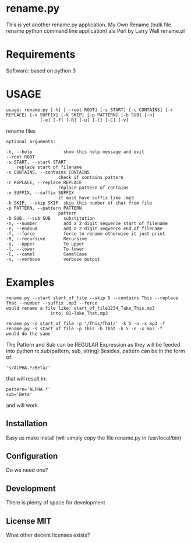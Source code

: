 # rename.py

This is yet another rename.py application.
My Own Rename (bulk file rename python command line application) ala Perl by Larry Wall rename.pl

# Requirements
Software: based on python 3

# USAGE
    usage: rename.py [-h] [--root ROOT] [-s START] [-c CONTAINS] [-r REPLACE] [-x SUFFIX] [-k SKIP] [-p PATTERN] [-b SUB] [-n]
                 [-e] [-f] [-R] [-u] [-l] [-C] [-v]

rename files

    optional arguments:

    -h, --help            show this help message and exit
    --root ROOT
    -s START, --start START
        replace start of filename
    -c CONTAINS, --contains CONTAINS
                        check if contains pattern
    -r REPLACE, --replace REPLACE
                        replace pattern of contains
    -x SUFFIX, --suffix SUFFIX
                        it must have suffix like .mp3
    -k SKIP, --skip SKIP  skip this number of char from file
    -p PATTERN, --pattern PATTERN
                        pattern
    -b SUB, --sub SUB     substitution
    -n, --number          add a 2 digit sequence start of filename
    -e, --endnum          add a 2 digit sequence end of filename
    -f, --force           force to rename otherwise it just print
    -R, --recursive       Recursive
    -u, --upper           To upper
    -l, --lower           To lower
    -C, --camel           CamelCase
    -v, --verbose         verbose output

# Examples

    rename.py --start start_of_file --skip 5 --contains This --replace That --number --suffix .mp3 --force
    would rename a file like: start_of_file1234_Take_This.mp3
                     into: 01-Take_That.mp3

    rename.py -s start_of_file -p '/This/That/' -k 5 -n -x mp3 -f
    rename.py -s start_of_file -p This -b That -k 5 -n -x mp3 -f
    would do the same
The Pattern and Sub can be REGULAR Expression as they will be feeded into python re.sub(pattern, sub, string)
Besides, pattern can be in the form of:

    's/ALPHA.*/Beta/' 
that will result in: 

    pattern='ALPHA.*' 
    sub='Beta'
and will work.

## Installation

Easy as make install
(will simply copy the file rename.py in /usr/local/bin)


## Configuration
Do we need one?

## Development
There is plenty of space for development

## License MIT
What other decent licenses exists?
